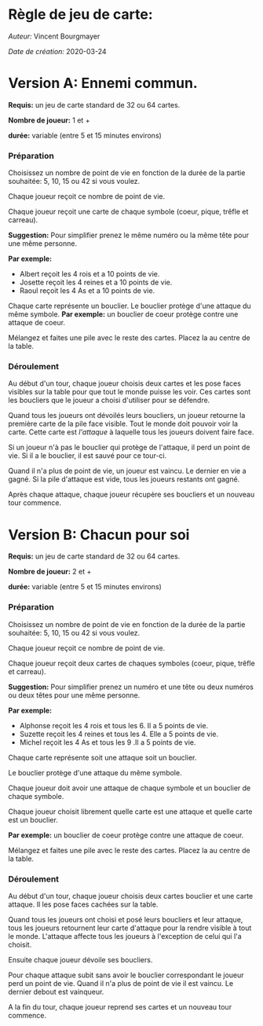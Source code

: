 # Règle de jeu de carte:
_Auteur:_ Vincent Bourgmayer

_Date de création:_ 2020-03-24


# Version A: Ennemi commun.
__Requis:__ un jeu de carte standard de 32 ou 64 cartes.

__Nombre de joueur:__ 1 et +

__durée:__ variable (entre 5 et 15 minutes environs)

### Préparation
Choisissez un nombre de point de vie en fonction de la durée de la partie souhaitée:
5, 10, 15 ou 42 si vous voulez.

Chaque joueur reçoit ce nombre de point de vie.

Chaque joueur reçoit une carte de chaque symbole (coeur, pique, trêfle et carreau). 

__Suggestion:__ Pour simplifier prenez le même numéro ou la même tête pour une même personne.

__Par exemple:__
- Albert reçoit les 4 rois et a 10 points de vie.
- Josette reçoit les 4 reines et a 10 points de vie.
- Raoul reçoit les 4 As et a 10 points de vie.


Chaque carte représente un bouclier. 
Le bouclier protège d'une attaque du même symbole.
__Par exemple:__ un bouclier de coeur protège contre une attaque de coeur.

Mélangez et faites une pile avec le reste des cartes. Placez la au centre de la table. 

### Déroulement
Au début d'un tour, chaque joueur choisis deux cartes et les pose faces visibles sur la table pour que tout le monde puisse les voir.
Ces cartes sont les boucliers que le joueur a choisi d'utiliser pour se défendre.

Quand tous les joueurs ont dévoilés leurs boucliers, un joueur retourne la première carte de la pile face visible. Tout le monde doit pouvoir voir la carte.
Cette carte est *l'attaque* à laquelle tous les joueurs doivent faire face.

Si un joueur n'à pas le bouclier qui protège de l'attaque, il perd un point de vie. Si il a le bouclier, il est sauvé pour ce tour-ci.

Quand il n'a plus de point de vie, un joueur est vaincu. 
Le dernier en vie a gagné.
Si la pile d'attaque est vide, tous les joueurs restants ont gagné.

Après chaque attaque, chaque joueur récupère ses boucliers et un nouveau tour commence.


# Version B: Chacun pour soi
__Requis:__ un jeu de carte standard de 32 ou 64 cartes.

__Nombre de joueur:__ 2 et +

__durée:__ variable (entre 5 et 15 minutes environs)

### Préparation
Choisissez un nombre de point de vie en fonction de la durée de la partie souhaitée:
5, 10, 15 ou 42 si vous voulez.

Chaque joueur reçoit ce nombre de point de vie.

Chaque joueur reçoit deux cartes de chaques symboles (coeur, pique, trêfle et carreau). 

__Suggestion:__ Pour simplifier prenez un numéro et une tête ou deux numéros ou deux têtes pour une même personne.

__Par exemple:__
- Alphonse reçoit les 4 rois et tous les 6. Il a 5 points de vie.
- Suzette reçoit les 4 reines et tous les 4. Elle a 5 points de vie.
- Michel reçoit les 4 As et tous les 9  .Il a 5 points de vie.


Chaque carte représente soit une attaque soit un bouclier. 

Le bouclier protège d'une attaque du même symbole.

Chaque joueur doit avoir une attaque de chaque symbole et un bouclier de chaque symbole.

Chaque joueur choisit librement quelle carte est une attaque et quelle carte est un bouclier.

__Par exemple:__ un bouclier de coeur protège contre une attaque de coeur.

Mélangez et faites une pile avec le reste des cartes. Placez la au centre de la table. 

### Déroulement
Au début d'un tour, chaque joueur choisis deux cartes bouclier et une carte attaque. Il les pose faces cachées sur la table.

Quand tous les joueurs ont choisi et posé leurs boucliers et leur attaque, tous les joueurs retournent leur carte d'attaque pour la rendre visible à tout le monde. L'attaque affecte tous les joueurs à l'exception de celui qui l'a choisit.

Ensuite chaque joueur dévoile ses boucliers. 

Pour chaque attaque subit sans avoir le bouclier correspondant le joueur perd un point de vie.
Quand il n'a plus de point de vie il est vaincu.
Le dernier debout est vainqueur. 

A la fin du tour, chaque joueur reprend ses cartes et un nouveau tour commence.

